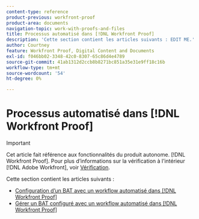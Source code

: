```yaml
---
content-type: reference
product-previous: workfront-proof
product-area: documents
navigation-topic: work-with-proofs-and-files
title: Processus automatisé dans [!DNL Workfront Proof]
description: 'Cette section contient les articles suivants : EDIT ME.'
author: Courtney
feature: Workfront Proof, Digital Content and Documents
exl-id: f046bb02-3348-42c0-8307-65c86d4e4789
source-git-commit: 41ab1312d2ccb8b8271bc851a35e31e9ff18c16b
workflow-type: tm+mt
source-wordcount: '54'
ht-degree: 0%

---
```


# Processus automatisé dans [!DNL Workfront Proof]

>[!IMPORTANT]
>
>Cet article fait référence aux fonctionnalités du produit autonome. [!DNL Workfront Proof]. Pour plus d’informations sur la vérification à l’intérieur [!DNL Adobe Workfront], voir [Vérification](../../../review-and-approve-work/proofing/proofing.md).

Cette section contient les articles suivants :

* [Configuration d’un BAT avec un workflow automatisé dans [!DNL Workfront Proof]](../../../workfront-proof/wp-work-proofsfiles/automated-workflow/set-up-proof-auto-workflow.md)
* [Gérer un BAT configuré avec un workflow automatisé dans [!DNL Workfront Proof]](../../../workfront-proof/wp-work-proofsfiles/automated-workflow/manage-proof-configured-auto-workflow.md)
